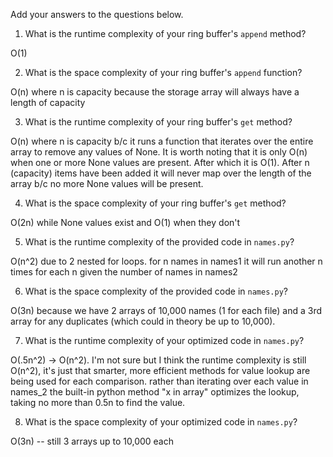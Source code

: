 Add your answers to the questions below.

1. What is the runtime complexity of your ring buffer's `append` method?

O(1)

2. What is the space complexity of your ring buffer's `append` function?

O(n) where n is capacity because the storage array will always have a length of capacity

3. What is the runtime complexity of your ring buffer's `get` method?

O(n) where n is capacity b/c it runs a function that iterates over the entire array to remove any values of None. It is worth noting that it is only O(n) when one or more None values are present. After which it is O(1). After n (capacity) items have been added it will never map over the length of the array b/c no more None values will be present.

4. What is the space complexity of your ring buffer's `get` method?

O(2n) while None values exist and O(1) when they don't

5. What is the runtime complexity of the provided code in `names.py`?

O(n^2) due to 2 nested for loops. for n names in names1 it will run another n times for each n given the number of names in names2

6. What is the space complexity of the provided code in `names.py`?

O(3n) because we have 2 arrays of 10,000 names (1 for each file) and a 3rd array for any duplicates (which could in theory be up to 10,000). 

7. What is the runtime complexity of your optimized code in `names.py`?

O(.5n^2) -> O(n^2). I'm not sure but I think the runtime complexity is still O(n^2), it's just that smarter, more efficient methods for value lookup are being used for each comparison. rather than iterating over each value in names_2 the built-in python method "x in array" optimizes the lookup, taking no more than 0.5n to find the value.

8. What is the space complexity of your optimized code in `names.py`?

O(3n) -- still 3 arrays up to 10,000 each